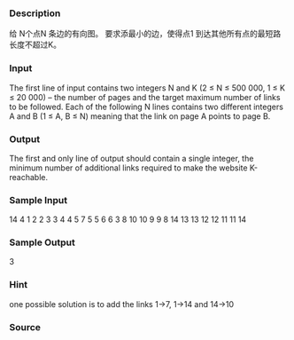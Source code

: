 
### Description
给 N个点N 条边的有向图。 
  要求添最小的边，使得点1 到达其他所有点的最短路长度不超过K。 
### Input
The first line of input contains two integers N and K (2 ≤ N ≤ 500 000, 1 ≤ K ≤ 20 000) – the number of pages 
and the target maximum number of links to be followed. 
Each of the following N lines contains two different integers A and B (1 ≤ A, B ≤ N) meaning that the link on 
page A points to page B. 
 
### Output
The first and only line of output should contain a single integer, the minimum number of additional links 
required to make the website K-reachable. 
### Sample Input
14 4 
1 2 
2 3 
3 4 
4 5 
7 5 
5 6 
6 3 
8 10 
10 9 
9 8 
14 13 
13 12 
12 11 
11 14 
### Sample Output
3
### Hint
one possible solution is to add the links 1→7, 1→14 and 14→10
### Source
